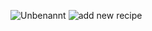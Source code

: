 ![Unbenannt](https://github.com/HannaFarha/RecipeBook/assets/87949041/b3a864b3-db3f-49a7-9a9b-09474a241c2b)
![add new recipe](https://github.com/HannaFarha/RecipeBook/assets/87949041/fda0ad14-8da2-45d2-a34b-4f6386550574)

